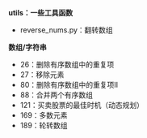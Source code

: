 

**utils：一些工具函数**

- reverse_nums.py：翻转数组


**数组/字符串**

- 26：删除有序数组中的重复项
- 27：移除元素
- 80：删除有序数组中的重复项II
- 88：合并两个有序数组
- 121：买卖股票的最佳时机（动态规划）
- 169：多数元素
- 189：轮转数组